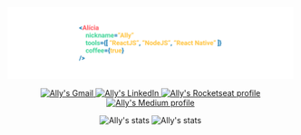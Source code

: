 <p align="center">
  <img src="./GitHub(1).png" />
</p>

<p align="center">
  <a href="mailto:foureauxally@gmail.com">
    <img src="https://img.shields.io/badge/-Gmail-c14438?style=flat-square&logo=Gmail&logoColor=3f72af&color=112d4e&link=mailto:foureauxally@gmail.com" alt="Ally's Gmail" />
  </a>
  <a href="https://www.linkedin.com/in/al%C3%ADcia-foureaux-7099a41b0/">
    <img src="https://img.shields.io/badge/-Linkedin-6633cc?style=flat-square&logo=Linkedin&logoColor=3f72af&color=112d4e&link=https://github.com/allyfx" alt="Ally's LinkedIn" />
  </a>
  <a href="https://app.rocketseat.com.br/me/alicia-foureaux-06068">
    <img src="https://img.shields.io/badge/-RocketSeat-6633cc?style=flat-square&logoColor=white&color=112d4e&link=https://app.rocketseat.com.br/me/alicia-foureaux-06068" alt="Ally's Rocketseat profile" />
  </a>
  <a href="https://allyfx.medium.com/">
    <img src="https://img.shields.io/badge/-Medium-6633cc?style=flat-square&color=112d4e&link=https://allyfx.medium.com/" alt="Ally's Medium profile" />
  </a>
</p>

<p align="center">
  <span>
    <img src="https://github-readme-stats.vercel.app/api?username=allyfx&show_icons=true&theme=algolia" alt="Ally's stats" />
  </span>
  <span>
    <img src="https://github-readme-stats.vercel.app/api/top-langs?username=allyfx&layout=compact&show_icons=true&theme=algolia" alt="Ally's stats" height=195 />
  </span>
</p>
